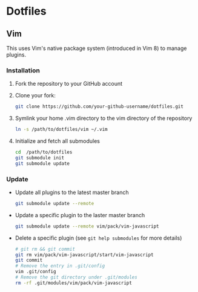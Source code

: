 # Dotfiles

## Vim

This uses Vim's native package system (introduced in Vim 8) to manage plugins. 

### Installation

1. Fork the repository to your GitHub account

1. Clone your fork:

    ```sh
    git clone https://github.com/your-github-username/dotfiles.git
    ```

1. Symlink your home .vim directory to the vim directory of the repository

    ```sh
    ln -s /path/to/dotfiles/vim ~/.vim
    ```

1. Initialize and fetch all submodules

    ```sh
    cd  /path/to/dotfiles
    git submodule init
    git submodule update
    ```

### Update

- Update all plugins to the latest master branch

    ```sh
    git submodule update --remote
    ```

- Update a specific plugin to the laster master branch

    ```sh
    git submodule update --remote vim/pack/vim-javascript
    ```

- Delete a specific plugin (see `git help submodules` for more details)

    ```sh
    # git rm && git commit
    git rm vim/pack/vim-javascript/start/vim-javascript
    git commit
    # Remove the entry in .git/config
    vim .git/config
    # Remove the git directory under .git/modules
    rm -rf .git/modules/vim/pack/vim-javascript
    ```
